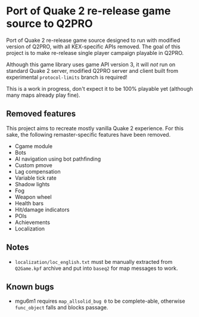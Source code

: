 # Port of Quake 2 re-release game source to Q2PRO

Port of Quake 2 re-release game source designed to run with modified version of
Q2PRO, with all KEX-specific APIs removed. The goal of this project is to make
re-release single player campaign playable in Q2PRO.

Although this game library uses game API version 3, it will *not* run on
standard Quake 2 server, modified Q2PRO server and client built from
experimental `protocol-limits` branch is required!

This is a work in progress, don't expect it to be 100% playable yet (although
many maps already play fine).

## Removed features

This project aims to recreate mostly vanilla Quake 2 experience. For this sake,
the following remaster-specific features have been removed.

* Cgame module
* Bots
* AI navigation using bot pathfinding
* Custom pmove
* Lag compensation
* Variable tick rate
* Shadow lights
* Fog
* Weapon wheel
* Health bars
* Hit/damage indicators
* POIs
* Achievements
* Localization

## Notes

* `localization/loc_english.txt` must be manually extracted from `Q2Game.kpf`
  archive and put into `baseq2` for map messages to work.

## Known bugs

* mgu6m1 requires `map_allsolid_bug 0` to be complete-able, otherwise
  `func_object` falls and blocks passage.
